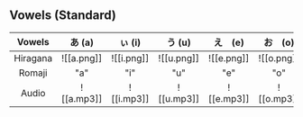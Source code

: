 <br>

## Vowels (Standard)

| Vowels | **あ** (a) | **ぃ** (i) | **う** (u) | **え**　(e) | **お**　(o) |
| :---: | :---: | :---: | :---: | :---: | :---: |
| Hiragana | ![[a.png]] | ![[i.png]] | ![[u.png]] | ![[e.png]] | ![[o.png]] |
| Romaji | "a" | "i" | "u" | "e" | "o" |
| Audio | ![[a.mp3]] | ![[i.mp3]] | ![[u.mp3]] | ![[e.mp3]] | ![[o.mp3]] |
